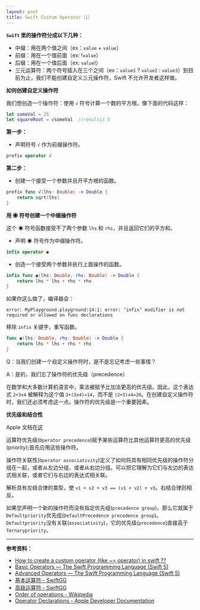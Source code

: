 ```yaml
---
layout: post
title: Swift Custom Operator（1）
---
```



**`Swift` 里的操作符分成以下几种：**

* 中缀：用在两个值之间（ex：`value` + `value`）
* 前缀：用在一个值前面（ex: !`value`）
* 后缀：用在一个值后面（ex: `value`!）
* 三元运算符：两个符号插入在三个之间（ex：`value1` ? `value2` : `value3`）到目前为止，我们不能创建自定义三元操作符，Swift 不允许开发者这样做。

**如何创建自定义操作符**

我们想创造一个操作符：使用 `√` 符号计算一个数的平方根。像下面的代码这样：

```swift
let someVal = 25
let squareRoot = √someVal  //resultis 5
```

**第一步：**


- 声明符号 `√` 作为前缀操作符。

```swift
prefix operator √
```

**第二步：**


- 创建一个接受一个参数并且开平方根的函数。

```swift
prefix func √(lhs: Double) -> Double {
    return sqrt(lhs)
}
```

**用 ◉ 符号创建一个中缀操作符**

这个 ◉ 符号函数接受不了两个参数 `lhs` 和 `rhs`，并且返回它们的平方和。

- 声明 ◉ 符号作为中缀操作符。

```swift
infix operator ◉
```

- 创造一个接受两个参数并执行上面操作的函数。

```swift
infix func ◉(lhs: Double, rhs: Double) -> Double {
    return lhs * lhs + rhs * rhs
}
```

如果你这么做了，编译器会：

```
error: MyPlayground.playground:14:1: error: ‘infix’ modifier is not required or allowed on func declarations
```

移除 `infix` 关键字，重写函数。

```swift
func ◉(lhs: Double, rhs: Double) -> Double {
    return lhs * lhs + rhs * rhs
}
```

Q：当我们创建一个自定义操作符时，是不是忘记考虑一些事情？

A：是的，我们忘了操作符的优先级（precedence）


在数学和大多数计算机语言中，乘法被赋予比加法更高的优先级。因此，这个表达式 `2+3x4` 被解释为这个值 `2+(3x4)=14`，而不是 `(2+3)x4=20`。在创建自定义操作符时，我们还必须考虑这一点。操作符的优先级是一个重要因素。

**优先级和结合性**

Apple 文档在[这](https://developer.apple.com/library/content/documentation/Swift/Conceptual/Swift_Programming_Language/AdvancedOperators.html#//apple_ref/doc/uid/TP40014097-CH27-ID41)

运算符优先级(`Operator precedence`)赋予某些运算符比其他运算符更高的优先级(priority);首先应用这些操作符。

操作符关联性(`Operator associativity`)定义了如何将具有相同优先级的操作符分组在一起，或者从左边分组，或者从右边分组。可以把它理解为它们与左边的表达式相关联，或者它们与右边的表达式相关联。

解析具有左结合律的类型，使 `v1 + v2 + v3 == (v1 + v2) + v3`。右结合律则相反。

如果您声明一个新的操作符而没有指定优先组(`precedence group`)，那么它就属于`Defaultpriority`优先组(`DefaultPrecedence precedence group`)。`Defaultpriority`没有关联(`associativity`)，它的优先级(`precedence`)直接高于`Ternarypriority`。

---
**参考资料：**
- [How to create a custom operator (like ~= operator) in swift ?? ](https://medium.com/@abhimuralidharan/how-to-create-a-custom-operator-like-operator-in-swift-55953c0c0bf2)
- [Basic Operators — The Swift Programming Language (Swift 5)](https://docs.swift.org/swift-book/LanguageGuide/BasicOperators.html)
- [Advanced Operators — The Swift Programming Language (Swift 5)](https://docs.swift.org/swift-book/LanguageGuide/AdvancedOperators.html)
- [基本运算符 - SwiftGG](https://swiftgg.gitbook.io/swift/swift-jiao-cheng/02_basic_operators)
- [高级运算符 - SwiftGG](https://swiftgg.gitbook.io/swift/swift-jiao-cheng/26_advanced_operators)
- [Order of operations - Wikipedia](https://en.wikipedia.org/wiki/Order_of_operations)
- [Operator Declarations - Apple Developer Documentation](https://developer.apple.com/documentation/swift/swift_standard_library/operator_declarations)